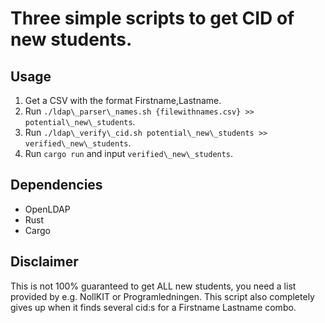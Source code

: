 # Three simple scripts to get CID of new students.

## Usage
1. Get a CSV with the format Firstname,Lastname.
2. Run `./ldap\_parser\_names.sh {filewithnames.csv} >> potential\_new\_students`.
3. Run `./ldap\_verify\_cid.sh potential\_new\_students >> verified\_new\_students`.
4. Run `cargo run` and input `verified\_new\_students`.

## Dependencies
- OpenLDAP
- Rust
- Cargo

## Disclaimer
This is not 100% guaranteed to get ALL new students, you need a list provided by e.g. NollKIT or Programledningen. This script also completely gives up when it finds several cid:s for a Firstname Lastname combo.
